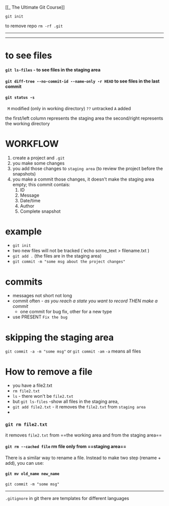 [[_ The Ultimate Git Course]]


`git init`

to remove repo `rm -rf .git`

--------



---
# to see files

#### `git ls-files`  - to see files in the staging area

#### `git diff-tree --no-commit-id --name-only -r HEAD` to see files in the last commit 

#### `git status -s`
` M` modified (only in working directory)
`??` untracked
`A` added



the first/left column represents the staging area
the second/right represents the working directory


# WORKFLOW
1.  create a project and `.git`
2. you make some changes 
3. you add those changes to `staging area` (to review the project before the snapshots)
4. you make a commit those changes, it doesn't make the staging area empty; this commit contais:
	1. ID
	2. Message
	3. Date/time
	4. Author
	5. Complete snapshot

# example
- `git init`
- two new files will not be tracked (`echo some_text > filename.txt )
- `git add .` (the files are in the staging area)
- `git commit -m "some msg about the project changes"`


# commits
- messages not short not long
- commit often - *as you reach a state you want to record THEN make a commit*
	- one commit for bug fix, other for a new type
- use PRESENT `Fix the bug`

# skipping the staging area

`git commit -a -m "some msg"` or `git commit -am`
`-a` means all files


# How to remove a file
- you have a file2.txt
- `rm file2.txt`
- `ls` - there won't be `file2.txt`
- but `git ls-files` -show all files in the staging area,
- `git add file2.txt` - it removes the `file2.txt` from `staging area`
- 
### `git rm file2.txt` 
it removes `file2.txt` from ==the working area and from the staging area==

#### `git rm --cached file` rm file only from ==staging area==

There is a similar way to rename a file. Instead to make two step (rename + add), you can use:
#### `git mv old_name new_name`
`git commit -m "some msg"`

----
`.gitignore`
in git there are templates for different languages










